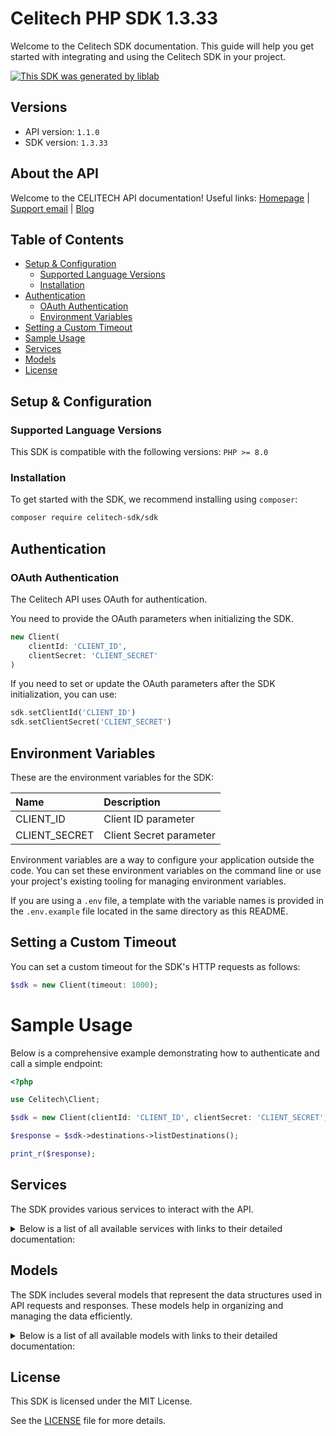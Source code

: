 # Celitech PHP SDK 1.3.33


Welcome to the Celitech SDK documentation. This guide will help you get started with integrating and using the Celitech SDK in your project.

[![This SDK was generated by liblab](https://public-liblab-readme-assets.s3.us-east-1.amazonaws.com/built-by-liblab-icon.svg)](https://liblab.com/?utm_source=readme)

## Versions

- API version: `1.1.0`
- SDK version: `1.3.33`

## About the API

Welcome to the CELITECH API documentation!  Useful links: [Homepage](https://www.celitech.com) | [Support email](mailto:support@celitech.com) | [Blog](https://www.celitech.com/blog/) 

## Table of Contents
- [Setup & Configuration](#setup--configuration)
	- [Supported Language Versions](#supported-language-versions)
	- [Installation](#installation)
- [Authentication](#authentication)
	- [OAuth Authentication](#oauth-authentication)
  - [Environment Variables](#environment-variables)
- [Setting a Custom Timeout](#setting-a-custom-timeout)
- [Sample Usage](#sample-usage)
- [Services](#services)
- [Models](#models)
- [License](#license)

## Setup & Configuration

### Supported Language Versions

This SDK is compatible with the following versions: `PHP >= 8.0`

### Installation

To get started with the SDK, we recommend installing using `composer`:

```bash
composer require celitech-sdk/sdk
```

## Authentication


### OAuth Authentication

The Celitech API uses OAuth for authentication.

You need to provide the OAuth parameters when initializing the SDK.

```php
new Client(
	clientId: 'CLIENT_ID',
	clientSecret: 'CLIENT_SECRET'
)
```

If you need to set or update the OAuth parameters after the SDK initialization, you can use:

```php
sdk.setClientId('CLIENT_ID')
sdk.setClientSecret('CLIENT_SECRET')
```


## Environment Variables

These are the environment variables for the SDK:

| Name      | Description  |
| :-------- | :----------- |
| CLIENT_ID | Client ID parameter |
| CLIENT_SECRET | Client Secret parameter |

Environment variables are a way to configure your application outside the code. You can set these environment variables on the command line or use your project's existing tooling for managing environment variables.

If you are using a `.env` file, a template with the variable names is provided in the `.env.example` file located in the same directory as this README.

## Setting a Custom Timeout

You can set a custom timeout for the SDK's HTTP requests as follows:

```php
$sdk = new Client(timeout: 1000);
```

# Sample Usage

Below is a comprehensive example demonstrating how to authenticate and call a simple endpoint:

```php
<?php

use Celitech\Client;

$sdk = new Client(clientId: 'CLIENT_ID', clientSecret: 'CLIENT_SECRET');

$response = $sdk->destinations->listDestinations();

print_r($response);

```

## Services

The SDK provides various services to interact with the API.

<details> 
<summary>Below is a list of all available services with links to their detailed documentation:</summary>

| Name |
| :--- |
| [OAuth](documentation/services/OAuth.md) |
| [Destinations](documentation/services/Destinations.md) |
| [Packages](documentation/services/Packages.md) |
| [Purchases](documentation/services/Purchases.md) |
| [ESim](documentation/services/ESim.md) |
</details>

## Models

The SDK includes several models that represent the data structures used in API requests and responses. These models help in organizing and managing the data efficiently.

<details> 
<summary>Below is a list of all available models with links to their detailed documentation:</summary>

| Name       | Description |
| :--------- | :---------- |
| [GetAccessTokenRequest](documentation/models/GetAccessTokenRequest.md) |  |
| [GetAccessTokenOkResponse](documentation/models/GetAccessTokenOkResponse.md) |  |
| [ListDestinationsOkResponse](documentation/models/ListDestinationsOkResponse.md) |  |
| [ListPackagesOkResponse](documentation/models/ListPackagesOkResponse.md) |  |
| [ListPurchasesOkResponse](documentation/models/ListPurchasesOkResponse.md) |  |
| [CreatePurchaseRequest](documentation/models/CreatePurchaseRequest.md) |  |
| [CreatePurchaseOkResponse](documentation/models/CreatePurchaseOkResponse.md) |  |
| [TopUpEsimRequest](documentation/models/TopUpEsimRequest.md) |  |
| [TopUpEsimOkResponse](documentation/models/TopUpEsimOkResponse.md) |  |
| [EditPurchaseRequest](documentation/models/EditPurchaseRequest.md) |  |
| [EditPurchaseOkResponse](documentation/models/EditPurchaseOkResponse.md) |  |
| [GetPurchaseConsumptionOkResponse](documentation/models/GetPurchaseConsumptionOkResponse.md) |  |
| [GetEsimOkResponse](documentation/models/GetEsimOkResponse.md) |  |
| [GetEsimDeviceOkResponse](documentation/models/GetEsimDeviceOkResponse.md) |  |
| [GetEsimHistoryOkResponse](documentation/models/GetEsimHistoryOkResponse.md) |  |
| [GetEsimMacOkResponse](documentation/models/GetEsimMacOkResponse.md) |  |
| [GrantType](documentation/models/GrantType.md) |  |
| [Destinations](documentation/models/Destinations.md) |  |
| [Packages](documentation/models/Packages.md) |  |
| [Purchases](documentation/models/Purchases.md) |  |
| [Package](documentation/models/Package.md) |  |
| [PurchasesEsim](documentation/models/PurchasesEsim.md) |  |
| [CreatePurchaseOkResponsePurchase](documentation/models/CreatePurchaseOkResponsePurchase.md) |  |
| [CreatePurchaseOkResponseProfile](documentation/models/CreatePurchaseOkResponseProfile.md) |  |
| [TopUpEsimOkResponsePurchase](documentation/models/TopUpEsimOkResponsePurchase.md) |  |
| [TopUpEsimOkResponseProfile](documentation/models/TopUpEsimOkResponseProfile.md) |  |
| [GetEsimOkResponseEsim](documentation/models/GetEsimOkResponseEsim.md) |  |
| [Device](documentation/models/Device.md) |  |
| [GetEsimHistoryOkResponseEsim](documentation/models/GetEsimHistoryOkResponseEsim.md) |  |
| [History](documentation/models/History.md) |  |
| [GetEsimMacOkResponseEsim](documentation/models/GetEsimMacOkResponseEsim.md) |  |
</details>

## License

This SDK is licensed under the MIT License.

See the [LICENSE](LICENSE) file for more details.


